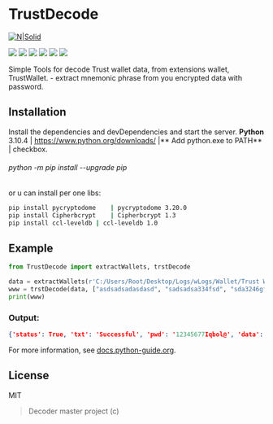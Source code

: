 # TrustDecode
[![N|Solid](https://cldup.com/dTxpPi9lDf.thumb.png)](https://nodesource.com/products/nsolid)

![](https://img.shields.io/github/stars/pandao/editor.md.svg) ![](https://img.shields.io/github/forks/pandao/editor.md.svg) ![](https://img.shields.io/github/tag/pandao/editor.md.svg) ![](https://img.shields.io/github/release/pandao/editor.md.svg) ![](https://img.shields.io/github/issues/pandao/editor.md.svg) ![](https://img.shields.io/bower/v/editor.md.svg)

Simple Tools for decode Trust wallet data, from extensions wallet, TrustWallet. - extract mnemonic phrase from you encrypted data with password.


## Installation
Install the dependencies and devDependencies and start the server.
**Python** 3.10.4 | https://www.python.org/downloads/ |** Add python.exe to PATH** | checkbox.

###### python -m pip install --upgrade pip

or u can install per one libs:
```sh
pip install pycryptodome	| pycryptodome 3.20.0
pip install Cipherbcrypt	| Cipherbcrypt 1.3
pip install ccl-leveldb	| ccl-leveldb 1.0
```


## Example

```python
from TrustDecode import extractWallets, trstDecode

data = extractWallets(r'C:/Users/Root/Desktop/Logs/wLogs/Wallet/Trust Wallet_Chrome_Default')
www = trstDecode(data, ["asdsadsadasdasd", "sadsadsa334fsd", "sda3246gfhjdgfkj", "orihj8dydgf", "12345677Iqbol@"])
print(www)
```
### Output:
```json
{'status': True, 'txt': 'Successful', 'pwd': '12345677Iqbol@', 'data': ['cupboard banner crumble power height despair pass off word input surface stay']}
```


For more information, see [docs.python-guide.org](http://docs.python-guide.org "docs.python-guide.org").



## License
MIT
>Decoder master project (c)